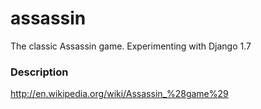 # assassin
The classic Assassin game. Experimenting with Django 1.7 

### Description
http://en.wikipedia.org/wiki/Assassin_%28game%29
